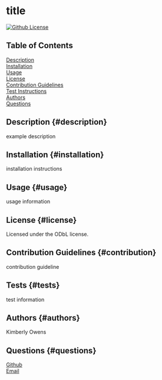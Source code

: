 # title
[![Github License](https://img.shields.io/badge/License-ODbL-brightgreen.svg)](https://opendatacommons.org/licenses/odbl/)
## Table of Contents
[Description](#description)<br>
[Installation](#installation)<br>
[Usage](#usage)  <br>
[License](#license)  <br>
[Contribution Guidelines](#contribution) <br> 
[Test Instructions](#test-instructions)  <br>
[Authors](#authors)  <br>
[Questions](#questions)  
## Description {#description}
example description
## Installation {#installation}
installation instructions
## Usage {#usage}
usage information
## License {#license}
Licensed under the ODbL license.
## Contribution Guidelines {#contribution}
contribution guideline
## Tests {#tests}
test information
## Authors {#authors}
Kimberly Owens
## Questions {#questions}
[Github](https://github.com/kimberlyj227)<br>
[Email](kimberly.j.owens@gmail.com)
